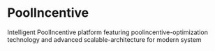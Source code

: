 # PoolIncentive
Intelligent PoolIncentive platform featuring poolincentive-optimization technology and advanced scalable-architecture for modern system
